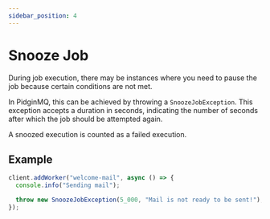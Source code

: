 ```yaml
---
sidebar_position: 4
---
```


# Snooze Job

During job execution, there may be instances where you need to pause the job because certain conditions are not met.

In PidginMQ, this can be achieved by throwing a `SnoozeJobException`. This exception accepts a duration in seconds, indicating the number of seconds after which the job should be attempted again.

A snoozed execution is counted as a failed execution.

## Example

```js
client.addWorker("welcome-mail", async () => {
  console.info("Sending mail");

  throw new SnoozeJobException(5_000, "Mail is not ready to be sent!");
});
```
